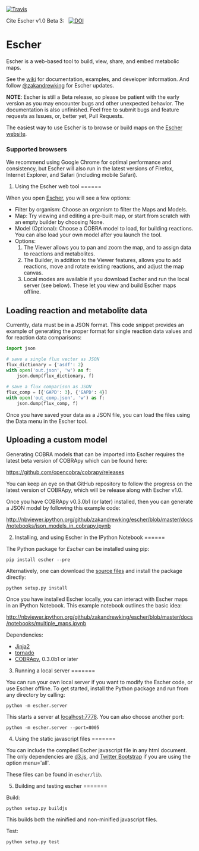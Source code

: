 [![Travis](https://api.travis-ci.org/zakandrewking/escher.svg?branch=master)](https://travis-ci.org/zakandrewking/escher)


Cite Escher v1.0 Beta 3: &nbsp;&nbsp;[![DOI](https://zenodo.org/badge/6078/zakandrewking/escher.png)](http://dx.doi.org/10.5281/zenodo.11712)

Escher
======

Escher is a web-based tool to build, view, share, and embed metabolic maps.

See the [wiki](https://github.com/zakandrewking/escher/wiki) for documentation, examples, and developer information. And follow [@zakandrewking](https://twitter.com/zakandrewking) for Escher updates.

**NOTE**: Escher is still a Beta release, so please be patient with the early version as you may encounter bugs and other unexpected behavior. The documentation is also unfinished. Feel free to submit bugs and feature requests as Issues, or, better yet, Pull Requests.

The easiest way to use Escher is to browse or build maps on the  [Escher website](http://zakandrewking.github.io/escher/).

### Supported browsers

We recommend using Google Chrome for optimal performance and consistency, but Escher will also run in the latest versions of Firefox, Internet Explorer, and Safari (including mobile Safari).

1) Using the Escher web tool
======

When you open [Escher](http://zakandrewking.github.io/escher/), you will see a few options:

- Filter by organism: Choose an organism to filter the Maps and Models.
- Map: Try viewing and editing a pre-built map, or start from scratch with an empty builder by choosing None.
- Model (Optional): Choose a COBRA model to load, for building reactions. You can also load your own model after you launch the tool.
- Options:
    1. The Viewer allows you to pan and zoom the map, and to assign data to reactions and metabolites.
    2. The Builder, in addition to the Viewer features, allows you to add reactions, move and rotate existing reactions, and adjust the map canvas.
    3. Local modes are available if you download Escher and run the local server (see below). These let you view and build Escher maps offline.

## Loading reaction and metabolite data

Currently, data must be in a JSON format. This code snippet provides an example of generating the proper format for single reaction data values and for reaction data comparisons:

```python
import json

# save a single flux vector as JSON
flux_dictionary = {'asdf': 2}
with open('out.json', 'w') as f:
    json.dump(flux_dictionary, f) 
	
# save a flux comparison as JSON 
flux_comp = [{'GAPD': 3}, {'GAPD': 4}] 
with open('out_comp.json', 'w') as f: 
    json.dump(flux_comp, f)
```

Once you have saved your data as a JSON file, you can load the files using the Data menu in the Escher tool.

## Uploading a custom model

Generating COBRA models that can be imported into Escher requires the latest beta version of COBRApy which can be found here:

https://github.com/opencobra/cobrapy/releases

You can keep an eye on that GitHub repository to follow the progress on the latest version of COBRApy, which will be release along with Escher v1.0.

Once you have COBRApy v0.3.0b1 (or later) installed, then you can generate a JSON model by following this example code:

http://nbviewer.ipython.org/github/zakandrewking/escher/blob/master/docs/notebooks/json_models_in_cobrapy.ipynb

2) Installing, and using Escher in the IPython Notebook
======

The Python package for _Escher_ can be installed using pip:

```shell
pip install escher --pre
```

Alternatively, one can download the [source files](https://github.com/zakandrewking/escher/releases) and install the package directly:

```shell
python setup.py install
```

Once you have installed Escher locally, you can interact with Escher maps in an IPython Notebook. This example notebook outlines the basic idea:

http://nbviewer.ipython.org/github/zakandrewking/escher/blob/master/docs/notebooks/multiple_maps.ipynb

Dependencies:
- [Jinja2](http://jinja.pocoo.org/)
- [tornado](http://www.tornadoweb.org/en/stable/)
- [COBRApy](https://github.com/opencobra/cobrapy), 0.3.0b1 or later


3) Running a local server
=======

You can run your own local server if you want to modify the Escher code, or use Escher offline. To get started, install the Python package and run from any directory by calling:

```shell
python -m escher.server
```

This starts a server at [localhost:7778](http://localhost:7778). You can also choose another port:

```shell
python -m escher.server --port=8005
```

4) Using the static javascript files
=======

You can include the compiled Escher javascript file in any html document. The only dependencies are [d3.js](http://d3js.org/), and [Twitter Bootstrap](http://getbootstrap.com) if you are using the option menu='all'.

These files can be found in `escher/lib`.

5) Building and testing escher
=======

Build:

```shell
python setup.py buildjs
```

This builds both the minified and non-minified javascript files.

Test:

```shell
python setup.py test
```
